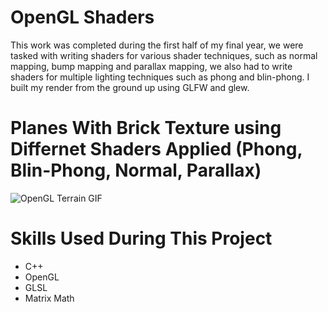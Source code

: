 # OpenGL Shaders
This work was completed during the first half of my final year, we were tasked with writing shaders for various shader techniques, such as normal mapping, bump mapping and parallax mapping, we also had to write shaders for multiple lighting techniques such as phong and blin-phong. I built my render from the ground up using GLFW and glew.

# Planes With Brick Texture using Differnet Shaders Applied (Phong, Blin-Phong, Normal, Parallax)
![OpenGL Terrain GIF](https://github.com/geohan98/geohan98.github.io/blob/master/Images/EEIIQaIQXK.gif)

# Skills Used During This Project
* C++
* OpenGL
* GLSL
* Matrix Math


